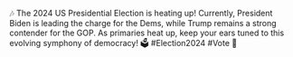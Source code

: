 🎶 The 2024 US Presidential Election is heating up! Currently, President Biden is leading the charge for the Dems, while Trump remains a strong contender for the GOP. As primaries heat up, keep your ears tuned to this evolving symphony of democracy! 🗳️ #Election2024 #Vote 🎤